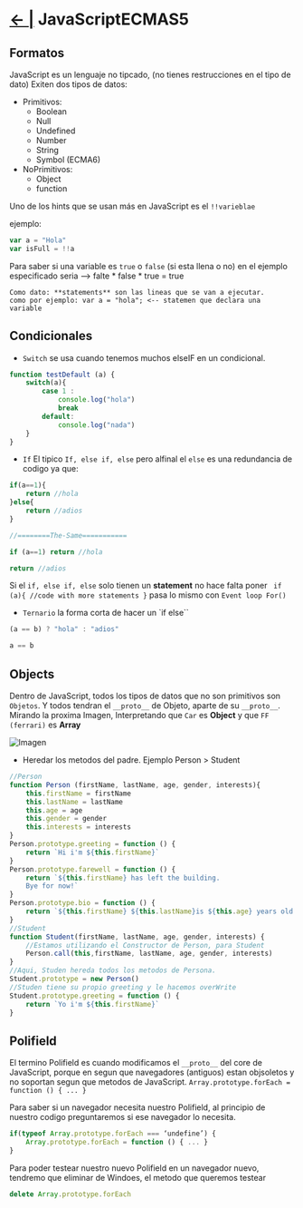 # [← |](https://github.com/VGamezz19/skylab-curso/blob/dev/course/semana01/)  JavaScriptECMAS5

## Formatos

JavaScript es un lenguaje no tipcado, (no tienes restrucciones en el tipo de dato)
Exiten dos tipos de datos:
-   Primitivos:
    - Boolean 
    - Null 
    - Undefined
    - Number
    - String 
    - Symbol (ECMA6)
-   NoPrimitivos:
    - Object
    - function

Uno de los hints que se usan más en JavaScript es el `!!varieblae`

ejemplo: 

````javascript
var a = "Hola"
var isFull = !!a
````

Para saber si una variable es `true` o `false` (si esta llena o no) en el ejemplo especificado seria --> falte * false * true = true

````
Como dato: **statements** son las lineas que se van a ejecutar. 
como por ejemplo: var a = "hola"; <-- statemen que declara una variable
````

## Condicionales

- `Switch` se usa cuando tenemos muchos elseIF en un condicional.

````javascript
function testDefault (a) {
	switch(a){
        case 1 :
			console.log("hola")
			break
        default: 
			console.log("nada")
	}
}
````

- `If` El tipico `If, else if, else` pero alfinal el `else` es una redundancia de codigo ya que:
`````javascript
if(a==1){
    return //hola
}else{
    return //adios
}

//========The-Same===========

if (a==1) return //hola

return //adios
`````

Si el `if, else if, else` solo tienen un **statement** no hace falta poner ` if (a){ //code with more statements }`
pasa lo mismo con `Event loop For()`


- `Ternario` la forma corta de hacer un `if else``

````javascript
(a == b) ? "hola" : "adios"

a == b 

````


## Objects

Dentro de JavaScript, todos los tipos de datos que no son  primitivos son `Objetos`. 
Y todos tendran el `__proto__` de Objeto, aparte de su `__proto__`.
Mirando la proxima Imagen, Interpretando que `Car` es **Object** y que `FF (ferrari)` es **Array**

![Imagen](https://github.com/VGamezz19/skylab-curso/blob/dev/course/semana01/public/herencias.jpg)


- Heredar los metodos del padre. Ejemplo Person > Student

```javascript
//Person
function Person (firstName, lastName, age, gender, interests){
    this.firstName = firstName
    this.lastName = lastName
    this.age = age
    this.gender = gender
    this.interests = interests
}
Person.prototype.greeting = function () {
    return `Hi i'm ${this.firstName}`
}
Person.prototype.farewell = function () {
    return `${this.firstName} has left the building.
    Bye for now!`
}
Person.prototype.bio = function () {
    return `${this.firstName} ${this.lastName}is ${this.age} years old. ${(this.gender == 'famel') ? "She" : "He"} likes ${this.interests.join(", ")}`;
}
//Student
function Student(firstName, lastName, age, gender, interests) {
    //Estamos utilizando el Constructor de Person, para Student
    Person.call(this,firstName, lastName, age, gender, interests)
}
//Aqui, Studen hereda todos los metodos de Persona.
Student.prototype = new Person()
//Studen tiene su propio greeting y le hacemos overWrite
Student.prototype.greeting = function () {
    return `Yo i'm ${this.firstName}`
}
```

## Polifield

El termino Polifield es cuando modificamos el `__proto__` del core de JavaScript, porque en segun que navegadores (antiguos) estan objsoletos y no soportan segun que metodos de JavaScript.
`Array.prototype.forEach = function () { ... }`

Para saber si un navegador necesita nuestro Polifield, al principio de nuestro codigo preguntaremos si ese navegador lo necesita.
```javascript
if(typeof Array.prototype.forEach === ‘undefine’) {
    Array.prototype.forEach = function () { ... }
}
```

Para poder testear nuestro nuevo Polifield en un navegador nuevo, tendremo que eliminar de Windoes, el metodo que queremos testear
``` javascript
delete Array.prototype.forEach
```


